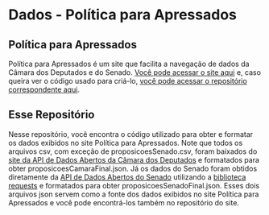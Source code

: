 # Dados - Política para Apressados

## Política para Apressados
Política para Apressados é um site que facilita a navegação de dados da Câmara dos Deputados e do Senado. [Você pode acessar o site aqui](https://lua-sketch.github.io/politica_para_apressados/) e, caso queira ver o código usado para criá-lo, [você pode acessar o repositório correspondente aqui](https://github.com/Lua-sketch/politica_para_apressados).

## Esse Repositório
Nesse repositório, você encontra o código utilizado para obter e formatar os dados exibidos no site Política para Apressados. Note que todos os arquivos csv, com exceção de proposicoesSenado.csv, foram baixados do [site da API de Dados Abertos da Câmara dos Deputados](https://dadosabertos.camara.leg.br/swagger/api.html#staticfile) e formatados para obter proposicoesCamaraFinal.json. Já os dados do Senado foram obtidos diretamente da [API de Dados Abertos do Senado](https://legis.senado.leg.br/dadosabertos/docs/resource_MateriaService.html?_gl=1*5bi45k*_ga*MTk3OTE4Njc3MS4xNjc2NjYxNjQx*_ga_CW3ZH25XMK*MTY4MDc4NzE3NC43LjAuMTY4MDc4NzE4My4wLjAuMA..#resource_MateriaService_listaMateriasTramitando_GET) utilizando a [biblioteca requests](https://requests.readthedocs.io/en/latest/) e formatados para obter proposicoesSenadoFinal.json. Esses dois arquivos json servem como a fonte dos dados exibidos no site Política para Apressados e você pode encontrá-los também no repositório do site.
